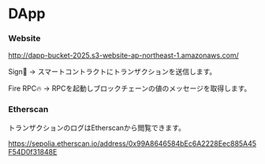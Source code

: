 # DApp

### Website
http://dapp-bucket-2025.s3-website-ap-northeast-1.amazonaws.com/

Sign🔑 → スマートコントラクトにトランザクションを送信します。

Fire RPC🔥 → RPCを起動しブロックチェーンの値のメッセージを取得します。

### Etherscan

トランザクションのログはEtherscanから閲覧できます。

https://sepolia.etherscan.io/address/0x99A8646584bEc6A2228Eec885A45F54D0f31848E
